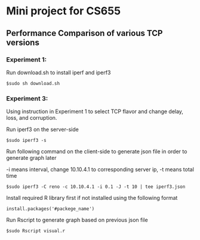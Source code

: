 # Mini project for CS655
## Performance Comparison of various TCP versions
### Experiment 1: 
Run download.sh to install iperf and iperf3
```console 
$sudo sh download.sh
```
### Experiment 3: 
Using instruction in Experiment 1 to select TCP flavor and change delay, loss, and corruption. 

Run iperf3 on the server-side
```console 
$sudo iperf3 -s
```
Run following command on the client-side to generate json file in order to generate graph later

-i means interval, change 10.10.4.1 to corresponding server ip, -t means total time
```console 
$sudo iperf3 -C reno -c 10.10.4.1 -i 0.1 -J -t 10 | tee iperf3.json
```
Install required R library first if not installed using the following format
```console
install.packages('#packege_name')
```
Run Rscript to generate graph based on previous json file
```console 
$sudo Rscript visual.r
```
